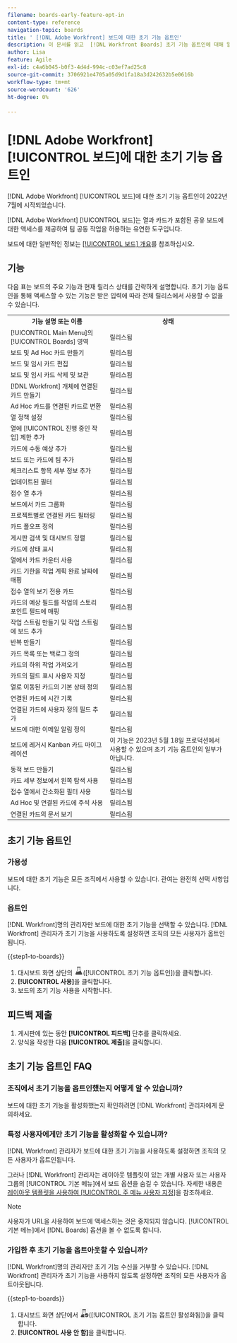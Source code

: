 ```yaml
---
filename: boards-early-feature-opt-in
content-type: reference
navigation-topic: boards
title: ' [!DNL Adobe Workfront] 보드에 대한 초기 기능 옵트인'
description: 이 문서를 읽고  [!DNL Workfront Boards] 초기 기능 옵트인에 대해 알아보십시오.
author: Lisa
feature: Agile
exl-id: c4a6b045-b0f3-4d4d-994c-c03ef7ad25c8
source-git-commit: 3706921e4705a05d9d1fa18a3d242632b5e0616b
workflow-type: tm+mt
source-wordcount: '626'
ht-degree: 0%

---
```


# [!DNL Adobe Workfront] [!UICONTROL 보드]에 대한 초기 기능 옵트인

[!DNL Adobe Workfront] [!UICONTROL 보드]에 대한 초기 기능 옵트인이 2022년 7월에 시작되었습니다.

[!DNL Adobe Workfront] [!UICONTROL 보드]는 열과 카드가 포함된 공유 보드에 대한 액세스를 제공하여 팀 공동 작업을 허용하는 유연한 도구입니다.

보드에 대한 일반적인 정보는 [[!UICONTROL 보드] 개요](/help/quicksilver/agile/boards-overview.md)를 참조하십시오.

## 기능

다음 표는 보드의 주요 기능과 현재 릴리스 상태를 간략하게 설명합니다. 초기 기능 옵트인을 통해 액세스할 수 있는 기능은 받은 입력에 따라 전체 릴리스에서 사용할 수 없을 수 있습니다.

<table style="table-layout:auto"> 
 <tbody> 
  <tr> 
   <th><strong>기능 설명 또는 이름</strong></th>
   <th><strong>상태</strong></th> 
  </tr>
  <tr>
   <td>[!UICONTROL Main Menu]의 [!UICONTROL Boards] 영역</td>
   <td>릴리스됨</td>
  </tr>
    <tr>
   <td>보드 및 Ad Hoc 카드 만들기</td>
   <td>릴리스됨</td>
  </tr>
  <tr>
   <td>보드 및 임시 카드 편집</td>
   <td>릴리스됨</td>
  </tr>
  <tr>
   <td>보드 및 임시 카드 삭제 및 보관</td>
   <td>릴리스됨</td>
  </tr>
  <tr>
   <td>[!DNL Workfront] 개체에 연결된 카드 만들기</td>
   <td>릴리스됨</td>
  </tr>
  <tr>
   <td>Ad Hoc 카드를 연결된 카드로 변환</td>
   <td>릴리스됨</td>
  </tr>
  <tr>
   <td>열 정책 설정</td>
   <td>릴리스됨</td>
  </tr>
  <tr>
   <td>열에 [!UICONTROL 진행 중인 작업] 제한 추가</td>
   <td>릴리스됨</td>
  </tr>
  <tr>
   <td>카드에 수동 예상 추가</td>
   <td>릴리스됨</td>
  </tr>
  <tr>
   <td>보드 또는 카드에 팀 추가</td>
   <td>릴리스됨</td>
  </tr>
  <tr>
   <td>체크리스트 항목 세부 정보 추가</td>
   <td>릴리스됨</td>
  </tr>
  <tr>
   <td>업데이트된 필터</td>
   <td>릴리스됨</td>
  </tr>
  <tr>
   <td>접수 열 추가</td>
   <td>릴리스됨</td>
  </tr>
  <tr>
   <td>보드에서 카드 그룹화</td>
   <td>릴리스됨</td>
  </tr>
  <tr>
   <td>프로젝트별로 연결된 카드 필터링</td>
   <td>릴리스됨</td>
  </tr>
  <tr>
   <td>카드 폴오프 정의</td>
   <td>릴리스됨</td>
  </tr>
  <tr>
   <td>게시판 검색 및 대시보드 정렬</td>
   <td>릴리스됨</td>
  </tr>
  <tr>
   <td>카드에 상태 표시</td>
   <td>릴리스됨</td>
  </tr>
  <tr>
   <td>열에서 카드 카운터 사용</td>
   <td>릴리스됨</td>
  </tr>
  <tr>
   <td>카드 기한을 작업 계획 완료 날짜에 매핑</td>
   <td>릴리스됨</td>
  </tr>
  <tr>
   <td>접수 열의 보기 전용 카드</td>
   <td>릴리스됨</td>
  </tr>
  <tr>
   <td>카드의 예상 필드를 작업의 스토리 포인트 필드에 매핑</td>
   <td>릴리스됨</td>
  </tr>
  <tr>
   <td>작업 스트림 만들기 및 작업 스트림에 보드 추가</td>
   <td>릴리스됨</td>
  </tr>
  <tr>
   <td>반복 만들기</td>
   <td>릴리스됨</td>
  </tr>
  <tr>
   <td>카드 목록 또는 백로그 정의</td>
   <td>릴리스됨</td>
  </tr>
  <tr>
   <td>카드의 하위 작업 가져오기</td>
   <td>릴리스됨</td>
  </tr>
  <tr>
   <td>카드의 필드 표시 사용자 지정</td>
   <td>릴리스됨</td>
  </tr>  
  <tr>
   <td>열로 이동된 카드의 기본 상태 정의</td>
   <td>릴리스됨</td>
  </tr>
  <tr>
   <td>연결된 카드에 시간 기록</td>
   <td>릴리스됨</td>
  </tr>
  <tr>
   <td>연결된 카드에 사용자 정의 필드 추가</td>
   <td>릴리스됨</td>
  </tr>
  <tr>
   <td>보드에 대한 이메일 알림 정의</td>
   <td>릴리스됨</td>
  </tr>
  <tr>
   <td>보드에 레거시 Kanban 카드 마이그레이션</td>
   <td>이 기능은 2023년 5월 18일 프로덕션에서 사용할 수 있으며 초기 기능 옵트인의 일부가 아닙니다.</td>
  </tr>
  <tr>
   <td>동적 보드 만들기</td>
   <td>릴리스됨</td>
  </tr>
  <tr>
   <td>카드 세부 정보에서 왼쪽 탐색 사용</td>
   <td>릴리스됨</td>
  </tr>
  <tr>
   <td>접수 열에서 간소화된 필터 사용</td>
   <td>릴리스됨</td>
  </tr>
  <tr>
   <td>Ad Hoc 및 연결된 카드에 주석 사용</td>
   <td>릴리스됨</td>
  </tr>
  <tr>
   <td>연결된 카드의 문서 보기</td>
   <td>릴리스됨</td>
  </tr>
 </tbody>
</table>

## 초기 기능 옵트인

### 가용성

보드에 대한 초기 기능은 모든 조직에서 사용할 수 있습니다. 관여는 완전히 선택 사항입니다.

### 옵트인

[!DNL Workfront]명의 관리자만 보드에 대한 초기 기능을 선택할 수 있습니다. [!DNL Workfront] 관리자가 초기 기능을 사용하도록 설정하면 조직의 모든 사용자가 옵트인됩니다.

{{step1-to-boards}}

1. 대시보드 화면 상단의 ![초기 기능 옵트인](assets/early-feature-opt-in-not-enabled.png)([!UICONTROL 초기 기능 옵트인])을 클릭합니다.
1. **[!UICONTROL 사용]**&#x200B;을 클릭합니다.
1. 보드의 초기 기능 사용을 시작합니다.

## 피드백 제출

1. 게시판에 있는 동안 **[!UICONTROL 피드백]** 단추를 클릭하세요.
1. 양식을 작성한 다음 **[!UICONTROL 제출]**&#x200B;을 클릭합니다.

## 초기 기능 옵트인 FAQ

### 조직에서 초기 기능을 옵트인했는지 어떻게 알 수 있습니까?

보드에 대한 초기 기능을 활성화했는지 확인하려면 [!DNL Workfront] 관리자에게 문의하세요.

### 특정 사용자에게만 초기 기능을 활성화할 수 있습니까?

[!DNL Workfront] 관리자가 보드에 대한 초기 기능을 사용하도록 설정하면 조직의 모든 사용자가 옵트인됩니다.

그러나 [!DNL Workfront] 관리자는 레이아웃 템플릿이 있는 개별 사용자 또는 사용자 그룹의 [!UICONTROL 기본 메뉴]에서 보드 옵션을 숨길 수 있습니다. 자세한 내용은 [레이아웃 템플릿을 사용하여 [!UICONTROL 주 메뉴 사용자 지정]](/help/quicksilver/administration-and-setup/customize-workfront/use-layout-templates/customize-main-menu.md)을 참조하세요.

>[!NOTE]
>
>사용자가 URL을 사용하여 보드에 액세스하는 것은 중지되지 않습니다. [!UICONTROL 기본 메뉴]에서 [!DNL Boards] 옵션을 볼 수 없도록 합니다.

### 가입한 후 초기 기능을 옵트아웃할 수 있습니까?

[!DNL Workfront]명의 관리자만 초기 기능 수신을 거부할 수 있습니다. [!DNL Workfront] 관리자가 초기 기능을 사용하지 않도록 설정하면 조직의 모든 사용자가 옵트아웃됩니다.

{{step1-to-boards}}

1. 대시보드 화면 상단에서 ![초기 기능 옵트인 활성화됨](assets/early-feature-opt-in-enabled.png)([!UICONTROL 초기 기능 옵트인 활성화됨])을 클릭합니다.
1. **[!UICONTROL 사용 안 함]**&#x200B;을 클릭합니다.
